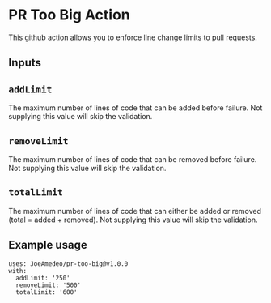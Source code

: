 # PR Too Big Action

This github action allows you to enforce line change limits to pull requests. 

## Inputs

## `addLimit`

The maximum number of lines of code that can be added before failure. Not supplying this value will skip the validation.

## `removeLimit`

The maximum number of lines of code that can be removed before failure. Not supplying this value will skip the validation.

## `totalLimit`

The maximum number of lines of code that can either be added or removed (total = added + removed). Not supplying this value will skip the validation.

## Example usage
```
uses: JoeAmedeo/pr-too-big@v1.0.0
with:
  addLimit: '250'
  removeLimit: '500'
  totalLimit: '600'
```